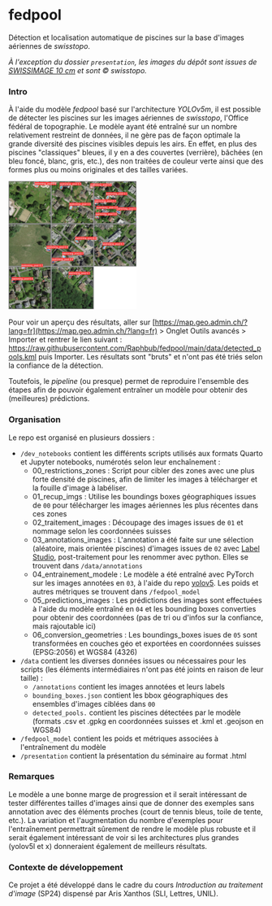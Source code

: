 # fedpool

Détection et localisation automatique de piscines sur la base d'images aériennes de *swisstopo*.

_À l'exception du dossier `presentation`, les images du dépôt sont issues de [SWISSIMAGE 10 cm](https://www.swisstopo.admin.ch/fr/orthophotos-swissimage-10-cm) et sont © swisstopo._

### Intro

À l'aide du modèle _fedpool_ basé sur l'architecture _YOLOv5m_, il est possible de détecter les piscines sur les images aériennes de _swisstopo_, l'Office fédéral de topographie. Le modèle ayant été entraîné sur un nombre relativement restreint de données, il ne gère pas de façon optimale la grande diversité des piscines visibles depuis les airs. En effet, en plus des piscines "classiques" bleues, il y en a des couvertes (verrière), bâchées (en bleu foncé, blanc, gris, etc.), des non traitées de couleur verte ainsi que des formes plus ou moins originales et des tailles variées.

<img src="presentation/imgs/val_batch2_pred.jpg" alt="Exemple de résultat en mosaique" width="50%"/>

Pour voir un aperçu des résultats, aller sur [https://map.geo.admin.ch/?lang=fr](https://map.geo.admin.ch/?lang=fr) > Onglet Outils avancés > Importer et rentrer le lien suivant : https://raw.githubusercontent.com/Raphbub/fedpool/main/data/detected_pools.kml puis Importer. Les résultats sont "bruts" et n'ont pas été triés selon la confiance de la détection.

Toutefois, le _pipeline_ (ou presque) permet de reproduire l'ensemble des étapes afin de pouvoir également entraîner un modèle pour obtenir des (meilleures) prédictions.

### Organisation

Le repo est organisé en plusieurs dossiers :

- `/dev_notebooks` contient les différents scripts utilisés aux formats Quarto et Jupyter notebooks, numérotés selon leur enchaînement :
  - 00_restrictions_zones : Script pour cibler des zones avec une plus forte densité de piscines, afin de limiter les images à télécharger et la fouille d'image à labéliser.
  - 01_recup_imgs : Utilise les boundings boxes géographiques issues de `00` pour télécharger les images aériennes les plus récentes dans ces zones
  - 02_traitement_images : Découpage des images issues de `01` et nommage selon les coordonnées suisses
  - 03_annotations_images : L'annotation a été faite sur une sélection (aléatoire, mais orientée piscines) d'images issues de `02` avec [Label Studio](https://labelstud.io/), post-traitement pour les renommer avec python. Elles se trouvent dans `/data/annotations`
  - 04_entrainement_modele : Le modèle a été entraîné avec PyTorch sur les images annotées en `03`, à l'aide du repo [yolov5](https://github.com/ultralytics/yolov5). Les poids et autres métriques se trouvent dans `/fedpool_model`
  - 05_predictions_images : Les prédictions des images sont effectuées à l'aide du modèle entraîné en `04` et les bounding boxes converties pour obtenir des coordonnées (pas de tri ou d'infos sur la confiance, mais rajoutable ici)
  - 06_conversion_geometries : Les boundings_boxes isues de `05` sont transformées en couches géo et exportées en coordonnées suisses (EPSG:2056) et WGS84 (4326)
- `/data` contient les diverses données issues ou nécessaires pour les scripts (les éléments intermédiaires n'ont pas été joints en raison de leur taille) :
  - `/annotations` contient les images annotées et leurs labels
  - `bounding_boxes.json` contient les bbox géographiques des ensembles d'images ciblées dans `00`
  - `detected_pools.` contient les piscines détectées par le modèle (formats .csv et .gpkg en coordonnées suisses et .kml et .geojson en WGS84)
- `/fedpool_model` contient les poids et métriques associées à l'entraînement du modèle
- `/presentation` contient la présentation du séminaire au format .html

### Remarques

Le modèle a une bonne marge de progression et il serait intéressant de tester différentes tailles d'images ainsi que de donner des exemples sans annotation avec des éléments proches (court de tennis bleus, toile de tente, etc.). La variation et l'augmentation du nombre d'exemples pour l'entraînement permettrait sûrement de rendre le modèle plus robuste et il serait également intéressant de voir si les architectures plus grandes (yolov5l et x) donneraient également de meilleurs résultats.

### Contexte de développement

Ce projet a été développé dans le cadre du cours _Introduction au traitement d'image_ (SP24) dispensé par Aris Xanthos (SLI, Lettres, UNIL).
